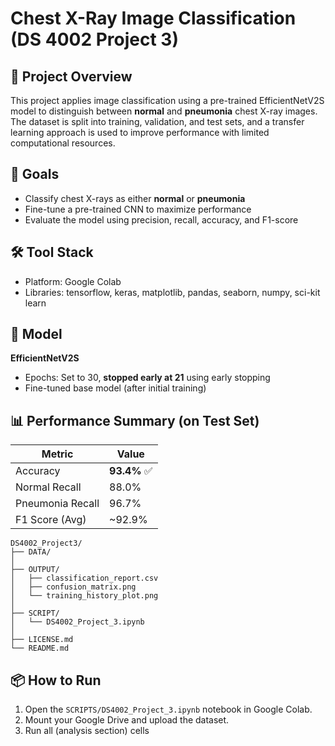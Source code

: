 # Chest X-Ray Image Classification (DS 4002 Project 3)

## 📌 Project Overview

This project applies image classification using a pre-trained EfficientNetV2S model to distinguish between **normal** and **pneumonia** chest X-ray images. The dataset is split into training, validation, and test sets, and a transfer learning approach is used to improve performance with limited computational resources.
  
## 🎯 Goals

- Classify chest X-rays as either **normal** or **pneumonia**
- Fine-tune a pre-trained CNN to maximize performance
- Evaluate the model using precision, recall, accuracy, and F1-score

## 🛠️ Tool Stack
- Platform: Google Colab
- Libraries: tensorflow, keras, matplotlib, pandas, seaborn, numpy, sci-kit learn
  
## 🧠 Model

**EfficientNetV2S**
- Epochs: Set to 30, **stopped early at 21** using early stopping
- Fine-tuned base model (after initial training)

## 📊 Performance Summary (on Test Set)

| Metric        | Value    |
|---------------|----------|
| Accuracy      | **93.4%** ✅ |
| Normal Recall | 88.0% |
| Pneumonia Recall | 96.7% |
| F1 Score (Avg) | ~92.9% |

```
DS4002_Project3/
├── DATA/                        
│
├── OUTPUT/                      
│   ├── classification_report.csv
│   ├── confusion_matrix.png
│   └── training_history_plot.png
│
├── SCRIPT/                      
│   └── DS4002_Project_3.ipynb
│
├── LICENSE.md                   
└── README.md                    
```

## 📦 How to Run 

1. Open the `SCRIPTS/DS4002_Project_3.ipynb` notebook in Google Colab.
2. Mount your Google Drive and upload the dataset.
3. Run all (analysis section) cells 
